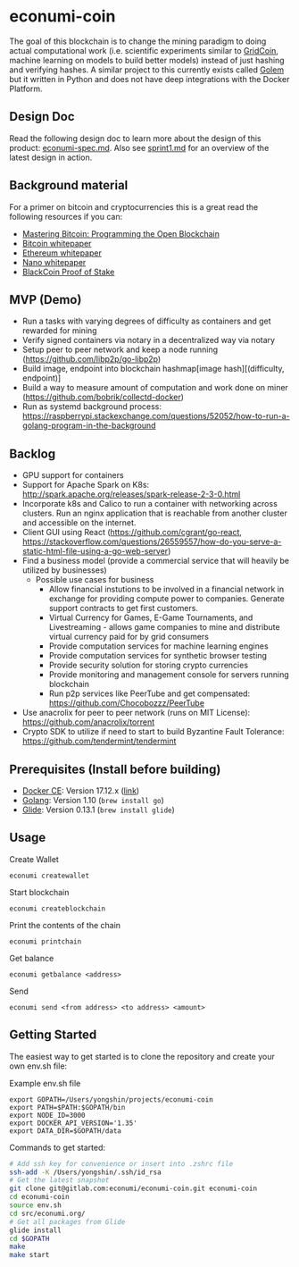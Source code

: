 econumi-coin
====================

The goal of this blockchain is to change the mining paradigm to doing actual computational work (i.e. scientific experiments similar to [GridCoin](https://github.com/gridcoin/Gridcoin-Research), machine learning on models to build better models) instead of just hashing and verifying hashes. A similar project to this currently exists called [Golem](https://github.com/golemfactory/golem) but it written in Python and does not have deep integrations with the Docker Platform.

Design Doc
----------
Read the following design doc to learn more about the design of this product: [econumi-spec.md](project/econumi-spec.md). Also see [sprint1.md](project/sprint1.md) for an overview of the latest design in action.

Background material
-------------------

For a primer on bitcoin and cryptocurrencies this is a great read the following resources if you can:
- [Mastering Bitcoin: Programming the Open Blockchain](https://www.amazon.com/Mastering-Bitcoin-Programming-Open-Blockchain/dp/1491954388/ref=sr_1_3?ie=UTF8&qid=1516928723&sr=8-3&keywords=mastering+bitcoin)
- [Bitcoin whitepaper](https://www.bitcoin.com/bitcoin.pdf)
- [Ethereum whitepaper](https://github.com/ethereum/wiki/wiki/White-Paper)
- [Nano whitepaper](https://nano.org/en/whitepaper)
- [BlackCoin Proof of Stake](https://blackcoin.co/blackcoin-pos-protocol-v2-whitepaper.pdf)

MVP (Demo)
----------
- Run a tasks with varying degrees of difficulty as containers and get rewarded for mining
- Verify signed containers via notary in a decentralized way via notary
- Setup peer to peer network and keep a node running (https://github.com/libp2p/go-libp2p)
- Build image, endpoint into blockchain hashmap[image hash][(difficulty, endpoint)]
- Build a way to measure amount of computation and work done on miner (https://github.com/bobrik/collectd-docker)
- Run as systemd background process: https://raspberrypi.stackexchange.com/questions/52052/how-to-run-a-golang-program-in-the-background

Backlog
-------

- GPU support for containers
- Support for Apache Spark on K8s: http://spark.apache.org/releases/spark-release-2-3-0.html
- Incorporate k8s and Calico to run a container with networking across clusters. Run an nginx application that is reachable from another cluster and accessible on the internet.
- Client GUI using React (https://github.com/cgrant/go-react, https://stackoverflow.com/questions/26559557/how-do-you-serve-a-static-html-file-using-a-go-web-server)
- Find a business model (provide a commercial service that will heavily be utilized by businesses)
  - Possible use cases for business
      - Allow financial instutions to be involved in a financial network in exchange for providing compute power to companies. Generate support contracts to get first customers.
      - Virtual Currency for Games, E-Game Tournaments, and Livestreaming - allows game companies to mine and distribute virtual currency paid for by grid consumers
      - Provide computation services for machine learning engines
      - Provide computation services for synthetic browser testing
      - Provide security solution for storing crypto currencies
      - Provide monitoring and management console for servers running blockchain
      - Run p2p services like PeerTube and get compensated: https://github.com/Chocobozzz/PeerTube
- Use anacrolix for peer to peer network (runs on MIT License): https://github.com/anacrolix/torrent
- Crypto SDK to utilize if need to start to build Byzantine Fault Tolerance: https://github.com/tendermint/tendermint

Prerequisites (Install before building)
---------------------------------------

- [Docker CE](https://github.com/docker/docker): Version 17.12.x ([link](https://download.docker.com/mac/stable/Docker.dmg))
- [Golang](https://golang.org/dl/): Version 1.10 (`brew install go`)
- [Glide](https://github.com/Masterminds/glide): Version 0.13.1 (`brew install glide`)

Usage
-----

Create Wallet
```
econumi createwallet
```

Start blockchain
```
econumi createblockchain
```

Print the contents of the chain
```
econumi printchain
```

Get balance
```
econumi getbalance <address>
```

Send
```
econumi send <from address> <to address> <amount>
```

Getting Started
---------------

The easiest way to get started is to clone the repository and create your own env.sh file:

Example env.sh file

```
export GOPATH=/Users/yongshin/projects/econumi-coin
export PATH=$PATH:$GOPATH/bin
export NODE_ID=3000
export DOCKER_API_VERSION='1.35'
export DATA_DIR=$GOPATH/data
```

Commands to get started:

```bash
# Add ssh key for convenience or insert into .zshrc file
ssh-add -K /Users/yongshin/.ssh/id_rsa
# Get the latest snapshot
git clone git@gitlab.com:econumi/econumi-coin.git econumi-coin
cd econumi-coin
source env.sh
cd src/econumi.org/
# Get all packages from Glide
glide install
cd $GOPATH
make
make start
```
